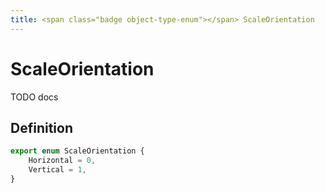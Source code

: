 ```yaml
---
title: <span class="badge object-type-enum"></span> ScaleOrientation
---
```

# <span class="badge object-type-enum"></span> ScaleOrientation

TODO docs

## Definition

```typescript
export enum ScaleOrientation {
	Horizontal = 0,
	Vertical = 1,
}

```
